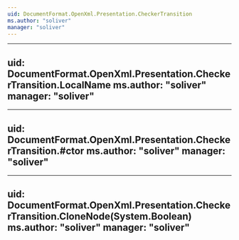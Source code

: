 ```yaml
---
uid: DocumentFormat.OpenXml.Presentation.CheckerTransition
ms.author: "soliver"
manager: "soliver"
---
```


---
uid: DocumentFormat.OpenXml.Presentation.CheckerTransition.LocalName
ms.author: "soliver"
manager: "soliver"
---

---
uid: DocumentFormat.OpenXml.Presentation.CheckerTransition.#ctor
ms.author: "soliver"
manager: "soliver"
---

---
uid: DocumentFormat.OpenXml.Presentation.CheckerTransition.CloneNode(System.Boolean)
ms.author: "soliver"
manager: "soliver"
---
